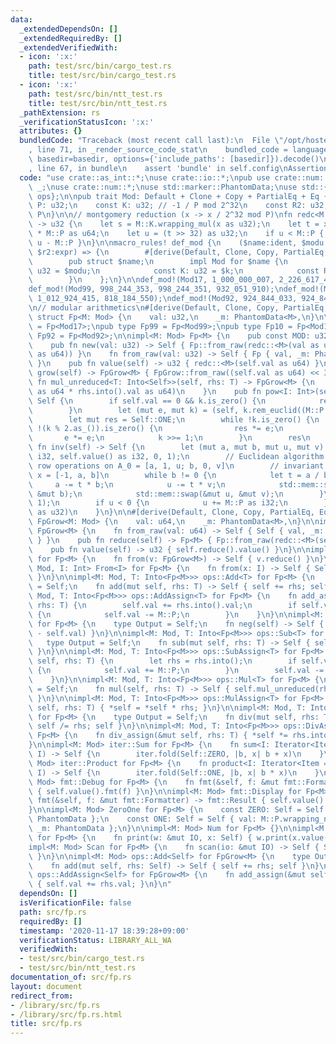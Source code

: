 ```yaml
---
data:
  _extendedDependsOn: []
  _extendedRequiredBy: []
  _extendedVerifiedWith:
  - icon: ':x:'
    path: test/src/bin/cargo_test.rs
    title: test/src/bin/cargo_test.rs
  - icon: ':x:'
    path: test/src/bin/ntt_test.rs
    title: test/src/bin/ntt_test.rs
  _pathExtension: rs
  _verificationStatusIcon: ':x:'
  attributes: {}
  bundledCode: "Traceback (most recent call last):\n  File \"/opt/hostedtoolcache/Python/3.9.0/x64/lib/python3.9/site-packages/onlinejudge_verify/documentation/build.py\"\
    , line 71, in _render_source_code_stat\n    bundled_code = language.bundle(stat.path,\
    \ basedir=basedir, options={'include_paths': [basedir]}).decode()\n  File \"/opt/hostedtoolcache/Python/3.9.0/x64/lib/python3.9/site-packages/onlinejudge_verify/languages/user_defined.py\"\
    , line 67, in bundle\n    assert 'bundle' in self.config\nAssertionError\n"
  code: "use crate::as_int::*;\nuse crate::io::*;\npub use crate::num::ZeroOne as\
    \ _;\nuse crate::num::*;\nuse std::marker::PhantomData;\nuse std::{fmt, iter,\
    \ ops};\n\npub trait Mod: Default + Clone + Copy + PartialEq + Eq {\n    const\
    \ P: u32;\n    const K: u32; // -1 / P mod 2^32\n    const R2: u32; // 2^64 mod\
    \ P\n}\n\n// montgomery reduction (x -> x / 2^32 mod P)\nfn redc<M: Mod>(x: u64)\
    \ -> u32 {\n    let s = M::K.wrapping_mul(x as u32);\n    let t = x + s as u64\
    \ * M::P as u64;\n    let u = (t >> 32) as u32;\n    if u < M::P { u } else {\
    \ u - M::P }\n}\n\nmacro_rules! def_mod {\n    ($name:ident, $modu:expr, $k:expr,\
    \ $r2:expr) => {\n        #[derive(Default, Clone, Copy, PartialEq, Eq, Debug)]\n\
    \        pub struct $name;\n        impl Mod for $name {\n            const P:\
    \ u32 = $modu;\n            const K: u32 = $k;\n            const R2: u32 = $r2;\n\
    \        }\n    };\n}\n\ndef_mod!(Mod17, 1_000_000_007, 2_226_617_417, 582_344_008);\n\
    def_mod!(Mod99, 998_244_353, 998_244_351, 932_051_910);\ndef_mod!(Mod10, 1_012_924_417,\
    \ 1_012_924_415, 818_184_550);\ndef_mod!(Mod92, 924_844_033, 924_844_031, 404_973_864);\n\
    \n// modular arithmetics\n#[derive(Default, Clone, Copy, PartialEq, Eq)]\npub\
    \ struct Fp<M: Mod> {\n    val: u32,\n    _m: PhantomData<M>,\n}\n\npub type Fp17\
    \ = Fp<Mod17>;\npub type Fp99 = Fp<Mod99>;\npub type Fp10 = Fp<Mod10>;\npub type\
    \ Fp92 = Fp<Mod92>;\n\nimpl<M: Mod> Fp<M> {\n    pub const MOD: u32 = M::P;\n\
    \    pub fn new(val: u32) -> Self { Fp::from_raw(redc::<M>(val as u64 * M::R2\
    \ as u64)) }\n    fn from_raw(val: u32) -> Self { Fp { val, _m: PhantomData }\
    \ }\n    pub fn value(self) -> u32 { redc::<M>(self.val as u64) }\n    pub fn\
    \ grow(self) -> FpGrow<M> { FpGrow::from_raw((self.val as u64) << 32) }\n    pub\
    \ fn mul_unreduced<T: Into<Self>>(self, rhs: T) -> FpGrow<M> {\n        FpGrow::from_raw(self.val\
    \ as u64 * rhs.into().val as u64)\n    }\n    pub fn pow<I: Int>(self, k: I) ->\
    \ Self {\n        if self.val == 0 && k.is_zero() {\n            return Self::new(1);\n\
    \        }\n        let (mut e, mut k) = (self, k.rem_euclid((M::P - 1).as_()));\n\
    \        let mut res = Self::ONE;\n        while !k.is_zero() {\n            if\
    \ !(k % 2.as_()).is_zero() {\n                res *= e;\n            }\n     \
    \       e *= e;\n            k >>= 1;\n        }\n        res\n    }\n    pub\
    \ fn inv(self) -> Self {\n        let (mut a, mut b, mut u, mut v) = (M::P as\
    \ i32, self.value() as i32, 0, 1);\n        // Euclidean algorithm by elementary\
    \ row operations on A_0 = [a, 1, u; b, 0, v]\n        // invariant: Ax = 0 where\
    \ x = [-1, a, b]\n        while b != 0 {\n            let t = a / b;\n       \
    \     a -= t * b;\n            u -= t * v;\n            std::mem::swap(&mut a,\
    \ &mut b);\n            std::mem::swap(&mut u, &mut v);\n        }\n        debug_assert_eq!(a,\
    \ 1);\n        if u < 0 {\n            u += M::P as i32;\n        }\n        Self::new(u\
    \ as u32)\n    }\n}\n\n#[derive(Default, Clone, Copy, PartialEq, Eq)]\npub struct\
    \ FpGrow<M: Mod> {\n    val: u64,\n    _m: PhantomData<M>,\n}\n\nimpl<M: Mod>\
    \ FpGrow<M> {\n    fn from_raw(val: u64) -> Self { Self { val, _m: PhantomData\
    \ } }\n    pub fn reduce(self) -> Fp<M> { Fp::from_raw(redc::<M>(self.val)) }\n\
    \    pub fn value(self) -> u32 { self.reduce().value() }\n}\n\nimpl<M: Mod> From<FpGrow<M>>\
    \ for Fp<M> {\n    fn from(v: FpGrow<M>) -> Self { v.reduce() }\n}\n\nimpl<M:\
    \ Mod, I: Int> From<I> for Fp<M> {\n    fn from(x: I) -> Self { Self::new(x.rem_euclid(M::P.as_()).as_())\
    \ }\n}\n\nimpl<M: Mod, T: Into<Fp<M>>> ops::Add<T> for Fp<M> {\n    type Output\
    \ = Self;\n    fn add(mut self, rhs: T) -> Self { self += rhs; self }\n}\nimpl<M:\
    \ Mod, T: Into<Fp<M>>> ops::AddAssign<T> for Fp<M> {\n    fn add_assign(&mut self,\
    \ rhs: T) {\n        self.val += rhs.into().val;\n        if self.val >= M::P\
    \ {\n            self.val -= M::P;\n        }\n    }\n}\n\nimpl<M: Mod> ops::Neg\
    \ for Fp<M> {\n    type Output = Self;\n    fn neg(self) -> Self { Fp::from_raw(M::P\
    \ - self.val) }\n}\n\nimpl<M: Mod, T: Into<Fp<M>>> ops::Sub<T> for Fp<M> {\n \
    \   type Output = Self;\n    fn sub(mut self, rhs: T) -> Self { self -= rhs; self\
    \ }\n}\n\nimpl<M: Mod, T: Into<Fp<M>>> ops::SubAssign<T> for Fp<M> {\n    fn sub_assign(&mut\
    \ self, rhs: T) {\n        let rhs = rhs.into();\n        if self.val < rhs.val\
    \ {\n            self.val += M::P;\n        }\n        self.val -= rhs.val;\n\
    \    }\n}\n\nimpl<M: Mod, T: Into<Fp<M>>> ops::Mul<T> for Fp<M> {\n    type Output\
    \ = Self;\n    fn mul(self, rhs: T) -> Self { self.mul_unreduced(rhs).reduce()\
    \ }\n}\n\nimpl<M: Mod, T: Into<Fp<M>>> ops::MulAssign<T> for Fp<M> {\n    fn mul_assign(&mut\
    \ self, rhs: T) { *self = *self * rhs; }\n}\n\nimpl<M: Mod, T: Into<Fp<M>>> ops::Div<T>\
    \ for Fp<M> {\n    type Output = Self;\n    fn div(mut self, rhs: T) -> Self {\
    \ self /= rhs; self }\n}\n\nimpl<M: Mod, T: Into<Fp<M>>> ops::DivAssign<T> for\
    \ Fp<M> {\n    fn div_assign(&mut self, rhs: T) { *self *= rhs.into().inv(); }\n\
    }\n\nimpl<M: Mod> iter::Sum for Fp<M> {\n    fn sum<I: Iterator<Item = Self>>(iter:\
    \ I) -> Self {\n        iter.fold(Self::ZERO, |b, x| b + x)\n    }\n}\n\nimpl<M:\
    \ Mod> iter::Product for Fp<M> {\n    fn product<I: Iterator<Item = Self>>(iter:\
    \ I) -> Self {\n        iter.fold(Self::ONE, |b, x| b * x)\n    }\n}\n\nimpl<M:\
    \ Mod> fmt::Debug for Fp<M> {\n    fn fmt(&self, f: &mut fmt::Formatter) -> fmt::Result\
    \ { self.value().fmt(f) }\n}\n\nimpl<M: Mod> fmt::Display for Fp<M> {\n    fn\
    \ fmt(&self, f: &mut fmt::Formatter) -> fmt::Result { self.value().fmt(f) }\n\
    }\n\nimpl<M: Mod> ZeroOne for Fp<M> {\n    const ZERO: Self = Self { val: 0, _m:\
    \ PhantomData };\n    const ONE: Self = Self { val: M::P.wrapping_neg() % M::P,\
    \ _m: PhantomData };\n}\n\nimpl<M: Mod> Num for Fp<M> {}\n\nimpl<M: Mod> Print\
    \ for Fp<M> {\n    fn print(w: &mut IO, x: Self) { w.print(x.value()); }\n}\n\
    impl<M: Mod> Scan for Fp<M> {\n    fn scan(io: &mut IO) -> Self { Self::new(io.scan())\
    \ }\n}\n\nimpl<M: Mod> ops::Add<Self> for FpGrow<M> {\n    type Output = Self;\n\
    \    fn add(mut self, rhs: Self) -> Self { self += rhs; self }\n}\n\nimpl<M: Mod>\
    \ ops::AddAssign<Self> for FpGrow<M> {\n    fn add_assign(&mut self, rhs: Self)\
    \ { self.val += rhs.val; }\n}\n"
  dependsOn: []
  isVerificationFile: false
  path: src/fp.rs
  requiredBy: []
  timestamp: '2020-11-17 18:39:28+09:00'
  verificationStatus: LIBRARY_ALL_WA
  verifiedWith:
  - test/src/bin/cargo_test.rs
  - test/src/bin/ntt_test.rs
documentation_of: src/fp.rs
layout: document
redirect_from:
- /library/src/fp.rs
- /library/src/fp.rs.html
title: src/fp.rs
---
```

